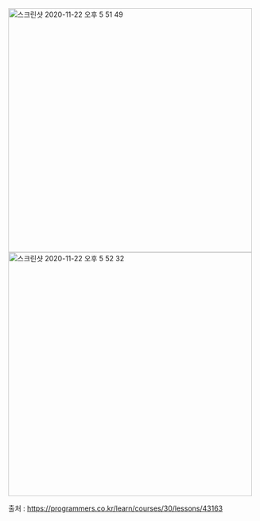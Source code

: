 <img width="490" alt="스크린샷 2020-11-22 오후 5 51 49" src="https://user-images.githubusercontent.com/36142985/99899318-ba54fa00-2ceb-11eb-8c77-f6187c08392c.png">

<img width="490" alt="스크린샷 2020-11-22 오후 5 52 32" src="https://user-images.githubusercontent.com/36142985/99899319-bb862700-2ceb-11eb-81fa-add3b17b02df.png">

출처 : https://programmers.co.kr/learn/courses/30/lessons/43163
